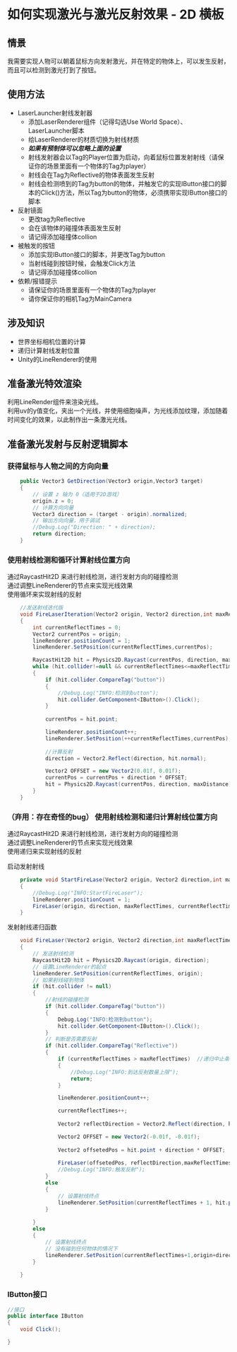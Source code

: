 # 如何实现激光与激光反射效果 - 2D 横板
## 情景
我需要实现人物可以朝着鼠标方向发射激光，并在特定的物体上，可以发生反射，而且可以检测到激光打到了按钮。

## 使用方法
 - LaserLauncher射线发射器
    - 添加LaserRenderer组件（记得勾选Use World Space）、LaserLauncher脚本
    - 给LaserRenderer的材质切换为射线材质
    - ***如果有预制体可以忽略上面的设置***
    - 射线发射器会以Tag的Player位置为启动，向着鼠标位置发射射线（请保证你的场景里面有一个物体的Tag为player）
    - 射线会在Tag为Reflective的物体表面发生反射
    - 射线会检测喷到的Tag为button的物体，并触发它的实现IButton接口的脚本的Click()方法，所以Tag为button的物体，必须携带实现IButton接口的脚本
 - 反射镜面
    - 更改tag为Reflective
    - 会在该物体的碰撞体表面发生反射
    - 请记得添加碰撞体collion
 - 被触发的按钮
    - 添加实现IButton接口的脚本，并更改Tag为button
    - 当射线碰到按钮时候，会触发Click方法
    - 请记得添加碰撞体collion
 - 依赖/报错提示
    - 请保证你的场景里面有一个物体的Tag为player
    - 请你保证你的相机Tag为MainCamera

## 涉及知识
- 世界坐标相机位置的计算
- 递归计算射线发射位置
- Unity的LineRenderer的使用

## 准备激光特效渲染
利用LineRender组件来渲染光线。  
利用uv的y值变化，夹出一个光线，并使用细胞噪声，为光线添加纹理，添加随着时间变化的效果，以此制作出一条激光光线。  

## 准备激光发射与反射逻辑脚本

### 获得鼠标与人物之间的方向向量
```csharp
    public Vector3 GetDirection(Vector3 origin,Vector3 target)
    {
        // 设置 z 轴为 0（适用于2D游戏）
        origin.z = 0;
        // 计算方向向量
        Vector3 direction = (target - origin).normalized;
        // 输出方向向量，用于调试
        //Debug.Log("Direction: " + direction);
        return direction;
    }
```
### 使用射线检测和循环计算射线位置方向
通过RaycastHit2D 来进行射线检测，进行发射方向的碰撞检测  
通过调整LineRenderer的节点来实现光线效果  
使用循环来实现射线的反射
```csharp
    //发送射线迭代版
    void FireLaserIteration(Vector2 origin, Vector2 direction,int maxReflectTimes)
    {
        int currentReflectTimes = 0;
        Vector2 currentPos = origin;
        lineRenderer.positionCount = 1;
        lineRenderer.SetPosition(currentReflectTimes,currentPos);

        RaycastHit2D hit = Physics2D.Raycast(currentPos, direction, maxDistance);
        while (hit.collider!=null && currentReflectTimes<=maxReflectTimes)
        {
            if (hit.collider.CompareTag("button"))
            {
                //Debug.Log("INFO:检测到button");
                hit.collider.GetComponent<IButton>().Click();
            }
            
            currentPos = hit.point;

            lineRenderer.positionCount++;
            lineRenderer.SetPosition(++currentReflectTimes,currentPos);
            
            //计算反射
            direction = Vector2.Reflect(direction, hit.normal);

            Vector2 OFFSET = new Vector2(0.01f, 0.01f);
            currentPos = currentPos + direction * OFFSET;
            hit = Physics2D.Raycast(currentPos, direction, maxDistance);
        }
    }
```

### （弃用：存在奇怪的bug） 使用射线检测和递归计算射线位置方向

通过RaycastHit2D 来进行射线检测，进行发射方向的碰撞检测  
通过调整LineRenderer的节点来实现光线效果  
使用递归来实现射线的反射

启动发射射线
```csharp
    private void StartFireLase(Vector2 origin, Vector2 direction,int maxReflectTimes,int currentReflectTimes)
    {
        //Debug.Log("INFO:StartFireLaser");
        lineRenderer.positionCount = 1;
        FireLaser(origin, direction, maxReflectTimes, currentReflectTimes);
    }
```
发射射线递归函数
```csharp
    void FireLaser(Vector2 origin, Vector2 direction,int maxReflectTimes,int currentReflectTimes)
    {           
        // 发送射线检测
        RaycastHit2D hit = Physics2D.Raycast(origin, direction);
        // 设置LineRenderer的起点       
        lineRenderer.SetPosition(currentReflectTimes, origin);
        // 如果射线碰到物体
        if (hit.collider != null)
        {
            //射线的碰撞检测
            if (hit.collider.CompareTag("button"))
            {
                Debug.Log("INFO:检测到button");
                hit.collider.GetComponent<IButton>().Click();
            }
            // 判断是否需要反射
            if (hit.collider.CompareTag("Reflective"))
            {
                if (currentReflectTimes > maxReflectTimes)  //递归中止条件
                {
                    //Debug.Log("INFO:到达反射数量上限");
                    return;
                }

                lineRenderer.positionCount++;

                currentReflectTimes++;
                
                Vector2 reflectDirection = Vector2.Reflect(direction, hit.normal); //计算反射方向

                Vector2 OFFSET = new Vector2(-0.01f, -0.01f);
                
                Vector2 offsetedPos = hit.point + direction * OFFSET;   //需要将碰撞点朝着射线来的方向进行一点偏移，不然会在原点发射碰撞
                
                FireLaser(offsetedPos, reflectDirection,maxReflectTimes,currentReflectTimes);
                //Debug.Log("INFO:触发反射");
            }
            else
            {
                // 设置射线终点
                lineRenderer.SetPosition(currentReflectTimes + 1, hit.point);
            }
           
        }
        else
        {
            // 设置射线终点
            // 没有碰到任何物体的情况下
            lineRenderer.SetPosition(currentReflectTimes+1,origin+direction*maxDistance);
        }
        
    }
```

### IButton接口
```csharp
//接口
public interface IButton
{
    void Click();

}
```
